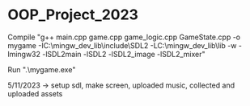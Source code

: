# OOP_Project_2023

Compile "g++ main.cpp game.cpp game_logic.cpp GameState.cpp -o mygame -IC:\mingw_dev_lib\include\SDL2 -LC:\mingw_dev_lib\lib -w -lmingw32 -lSDL2main -lSDL2 -lSDL2_image -lSDL2_mixer"

Run ".\mygame.exe"

5/11/2023 -> setup sdl, make screen, uploaded music, collected and uploaded assets